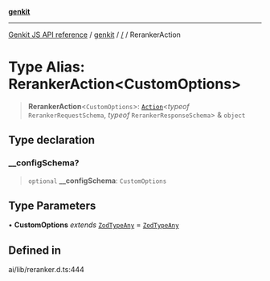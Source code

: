 [**genkit**](../README.md)

***

[Genkit JS API reference](../../README.md) / [genkit](../README.md) / [/](../README.md) / RerankerAction

# Type Alias: RerankerAction\<CustomOptions\>

> **RerankerAction**\<`CustomOptions`\>: [`Action`](Action.md)\<*typeof* `RerankerRequestSchema`, *typeof* `RerankerResponseSchema`\> & `object`

## Type declaration

### \_\_configSchema?

> `optional` **\_\_configSchema**: `CustomOptions`

## Type Parameters

• **CustomOptions** *extends* [`ZodTypeAny`](../namespaces/z/type-aliases/ZodTypeAny.md) = [`ZodTypeAny`](../namespaces/z/type-aliases/ZodTypeAny.md)

## Defined in

ai/lib/reranker.d.ts:444
